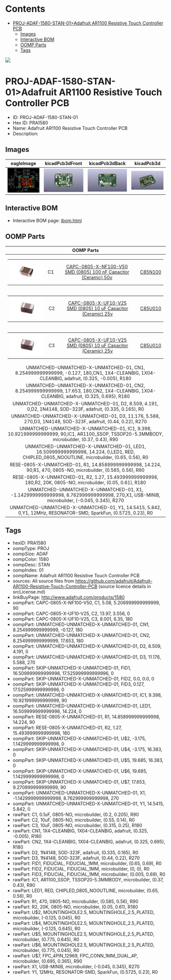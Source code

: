 



Contents
========

* [PROJ-ADAF-1580-STAN-01>Adafruit AR1100 Resistive Touch Controller PCB](#proj-adaf-1580-stan-01adafruit-ar1100-resistive-touch-controller-pcb)
	* [Images](#images)
	* [Interactive BOM](#interactive-bom)
	* [OOMP Parts](#oomp-parts)
	* [Tags](#tags)
  
![][im]
# PROJ-ADAF-1580-STAN-01>Adafruit AR1100 Resistive Touch Controller PCB

- ID: PROJ-ADAF-1580-STAN-01
- Hex ID: PRA1580
- Name: Adafruit AR1100 Resistive Touch Controller PCB
- Description: 

## Images
  
  

|eagleImage|kicadPcb3dFront|kicadPcb3dBack|kicadPcb3d|
| :---: | :---: | :---: | :---: |
|[![eagleImage](eagleImage_140.png)](eagleImage_600.png)|[![kicadPcb3dFront](kicadPcb3dFront_140.png)](kicadPcb3dFront_600.png)|[![kicadPcb3dBack](kicadPcb3dBack_140.png)](kicadPcb3dBack_600.png)|[![kicadPcb3d](kicadPcb3d_140.png)](kicadPcb3d_600.png)|

## Interactive BOM

- Interactive BOM page: [ibom.html](kicad/bom/ibom.html)

## OOMP Parts
  

|OOMP Parts|
| :---: |
|<table><tr><td>![CAPC-0805-X-NF100-V50](https://raw.githubusercontent.com/oomlout/oomlout_OOMP_parts/main/CAPC-0805-X-NF100-V50/image_140.jpg)</td><td> C1</td><td>[CAPC-0805-X-NF100-V50<br>SMD (0805) 100 nF Capacitor (Ceramic) 50v](https://github.com/oomlout/oomlout_OOMP_parts/tree/main/CAPC-0805-X-NF100-V50/)</td><td>[C85N100](https://github.com/oomlout/oomlout_OOMP_parts/tree/main/CAPC-0805-X-NF100-V50/)</td></tr></table>|
|<table><tr><td>![CAPC-0805-X-UF10-V25](https://raw.githubusercontent.com/oomlout/oomlout_OOMP_parts/main/CAPC-0805-X-UF10-V25/image_140.jpg)</td><td> C2</td><td>[CAPC-0805-X-UF10-V25<br>SMD (0805) 10 uF Capacitor (Ceramic) 25v](https://github.com/oomlout/oomlout_OOMP_parts/tree/main/CAPC-0805-X-UF10-V25/)</td><td>[C85U010](https://github.com/oomlout/oomlout_OOMP_parts/tree/main/CAPC-0805-X-UF10-V25/)</td></tr></table>|
|<table><tr><td>![CAPC-0805-X-UF10-V25](https://raw.githubusercontent.com/oomlout/oomlout_OOMP_parts/main/CAPC-0805-X-UF10-V25/image_140.jpg)</td><td> C3</td><td>[CAPC-0805-X-UF10-V25<br>SMD (0805) 10 uF Capacitor (Ceramic) 25v](https://github.com/oomlout/oomlout_OOMP_parts/tree/main/CAPC-0805-X-UF10-V25/)</td><td>[C85U010](https://github.com/oomlout/oomlout_OOMP_parts/tree/main/CAPC-0805-X-UF10-V25/)</td></tr></table>|
|UNMATCHED-UNMATCHED-X-UNMATCHED-01, CN1, 8.254999999999999, -0.127, 180,CN1, 1X4-CLEANBIG, 1X04-CLEANBIG, adafruit, (0.325, -0.005), R180|
|UNMATCHED-UNMATCHED-X-UNMATCHED-01, CN2, 8.254999999999999, 17.653, 180,CN2, 1X4-CLEANBIG, 1X04-CLEANBIG, adafruit, (0.325, 0.695), R180|
|UNMATCHED-UNMATCHED-X-UNMATCHED-01, D2, 8.509, 4.191, 0,D2, 1N4148, SOD-323F, adafruit, (0.335, 0.165), R0|
|UNMATCHED-UNMATCHED-X-UNMATCHED-01, D3, 11.176, 5.588, 270,D3, 1N4148, SOD-323F, adafruit, (0.44, 0.22), R270|
|UNMATCHED-UNMATCHED-X-UNMATCHED-01, IC1, 9.398, 10.921999999999999, 90,IC1, AR1100_SSOP, TSSOP20-5.3MMBODY, microbuilder, (0.37, 0.43), R90|
|UNMATCHED-UNMATCHED-X-UNMATCHED-01, LED1, 16.509999999999998, 14.224, 0,LED1, RED, CHIPLED_0805_NOOUTLINE, microbuilder, (0.65, 0.56), R0|
|RESE-0805-X-UNMATCHED-01, R1, 14.858999999999998, 14.224, 90,R1, 470, 0805-NO, microbuilder, (0.585, 0.56), R90|
|RESE-0805-X-UNMATCHED-01, R2, 1.27, 15.493999999999998, 180,R2, 20K, 0805-NO, microbuilder, (0.05, 0.61), R180|
|UNMATCHED-UNMATCHED-X-UNMATCHED-01, X1, -1.1429999999999998, 8.762999999999998, 270,X1, USB-MINIB, microbuilder, (-0.045, 0.345), R270|
|UNMATCHED-UNMATCHED-X-UNMATCHED-01, Y1, 14.5415, 5.842, 0,Y1, 12MHz, RESONATOR-SMD, SparkFun, (0.5725, 0.23), R0|

## Tags

- hexID: PRA1580
- oompType: PROJ
- oompSize: ADAF
- oompColor: 1580
- oompDesc: STAN
- oompIndex: 01
- oompName: Adafruit AR1100 Resistive Touch Controller PCB
- sources: All source files from https://github.com/adafruit/Adafruit-AR1100-Resistive-Touch-Controller-PCB (source licence details in srcLicense.md)
- linkBuyPage: http://www.adafruit.com/products/1580
- oompPart: CAPC-0805-X-NF100-V50, C1, 5.08, 5.206999999999999, 90
- oompPart: CAPC-0805-X-UF10-V25, C2, 13.97, 3.556, 0
- oompPart: CAPC-0805-X-UF10-V25, C3, 8.001, 6.35, 180
- oompPart: UNMATCHED-UNMATCHED-X-UNMATCHED-01, CN1, 8.254999999999999, -0.127, 180
- oompPart: UNMATCHED-UNMATCHED-X-UNMATCHED-01, CN2, 8.254999999999999, 17.653, 180
- oompPart: UNMATCHED-UNMATCHED-X-UNMATCHED-01, D2, 8.509, 4.191, 0
- oompPart: UNMATCHED-UNMATCHED-X-UNMATCHED-01, D3, 11.176, 5.588, 270
- oompPart: SKIP-UNMATCHED-X-UNMATCHED-01, FID1, 16.509999999999998, 17.525999999999996, 0
- oompPart: SKIP-UNMATCHED-X-UNMATCHED-01, FID2, 0.0, 0.0, 0
- oompPart: SKIP-UNMATCHED-X-UNMATCHED-01, FID3, 0.127, 17.525999999999996, 0
- oompPart: UNMATCHED-UNMATCHED-X-UNMATCHED-01, IC1, 9.398, 10.921999999999999, 90
- oompPart: UNMATCHED-UNMATCHED-X-UNMATCHED-01, LED1, 16.509999999999998, 14.224, 0
- oompPart: RESE-0805-X-UNMATCHED-01, R1, 14.858999999999998, 14.224, 90
- oompPart: RESE-0805-X-UNMATCHED-01, R2, 1.27, 15.493999999999998, 180
- oompPart: SKIP-UNMATCHED-X-UNMATCHED-01, U$2, -3.175, 1.1429999999999998, 0
- oompPart: SKIP-UNMATCHED-X-UNMATCHED-01, U$4, -3.175, 16.383, 0
- oompPart: SKIP-UNMATCHED-X-UNMATCHED-01, U$5, 19.685, 16.383, 0
- oompPart: SKIP-UNMATCHED-X-UNMATCHED-01, U$6, 19.685, 1.1429999999999998, 0
- oompPart: SKIP-UNMATCHED-X-UNMATCHED-01, U$7, 17.653, 9.270999999999999, 90
- oompPart: UNMATCHED-UNMATCHED-X-UNMATCHED-01, X1, -1.1429999999999998, 8.762999999999998, 270
- oompPart: UNMATCHED-UNMATCHED-X-UNMATCHED-01, Y1, 14.5415, 5.842, 0
- rawPart: C1, 0.1uF, 0805-NO, microbuilder, (0.2, 0.205), R90
- rawPart: C2, 10uF, 0805-NO, microbuilder, (0.55, 0.14), R0
- rawPart: C3, 10uF, 0805-NO, microbuilder, (0.315, 0.25), R180
- rawPart: CN1, 1X4-CLEANBIG, 1X04-CLEANBIG, adafruit, (0.325, -0.005), R180
- rawPart: CN2, 1X4-CLEANBIG, 1X04-CLEANBIG, adafruit, (0.325, 0.695), R180
- rawPart: D2, 1N4148, SOD-323F, adafruit, (0.335, 0.165), R0
- rawPart: D3, 1N4148, SOD-323F, adafruit, (0.44, 0.22), R270
- rawPart: FID1, FIDUCIAL, FIDUCIAL_1MM, microbuilder, (0.65, 0.69), R0
- rawPart: FID2, FIDUCIAL, FIDUCIAL_1MM, microbuilder, (0, 0), R0
- rawPart: FID3, FIDUCIAL, FIDUCIAL_1MM, microbuilder, (0.005, 0.69), R0
- rawPart: IC1, AR1100_SSOP, TSSOP20-5.3MMBODY, microbuilder, (0.37, 0.43), R90
- rawPart: LED1, RED, CHIPLED_0805_NOOUTLINE, microbuilder, (0.65, 0.56), R0
- rawPart: R1, 470, 0805-NO, microbuilder, (0.585, 0.56), R90
- rawPart: R2, 20K, 0805-NO, microbuilder, (0.05, 0.61), R180
- rawPart: U$2, MOUNTINGHOLE2.5, MOUNTINGHOLE_2.5_PLATED, microbuilder, (-0.125, 0.045), R0
- rawPart: U$4, MOUNTINGHOLE2.5, MOUNTINGHOLE_2.5_PLATED, microbuilder, (-0.125, 0.645), R0
- rawPart: U$5, MOUNTINGHOLE2.5, MOUNTINGHOLE_2.5_PLATED, microbuilder, (0.775, 0.645), R0
- rawPart: U$6, MOUNTINGHOLE2.5, MOUNTINGHOLE_2.5_PLATED, microbuilder, (0.775, 0.045), R0
- rawPart: U$7, FPC_4PIN_12969, FPC_CONN_1MM_DUAL_4P, microbuilder, (0.695, 0.365), R90
- rawPart: X1, USB-MINIB, microbuilder, (-0.045, 0.345), R270
- rawPart: Y1, 12MHz, RESONATOR-SMD, SparkFun, (0.5725, 0.23), R0



[im]: kicadPcb3d_450.png
